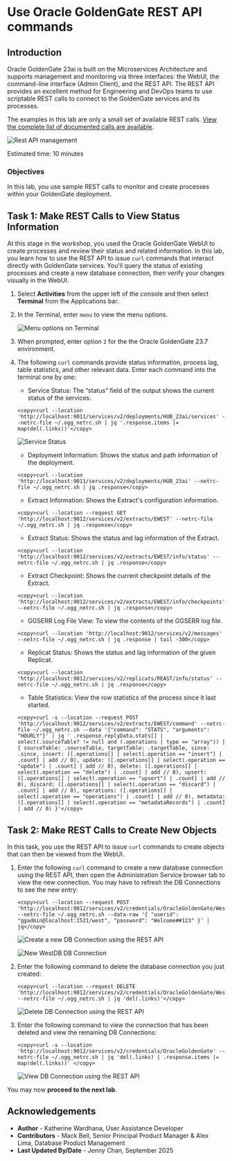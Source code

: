 # Use Oracle GoldenGate REST API commands

## Introduction

Oracle GoldenGate 23ai is built on the Microservices Architecture and supports management and monitoring via three interfaces: the WebUI, the command-line interface (Admin Client), and the REST API. The REST API provides an excellent method for Engineering and DevOps teams to use scriptable REST calls to connect to the GoldenGate services and its processes.

The examples in this lab are only a small set of available REST calls.  [View the complete list of documented calls are available](https://docs.oracle.com/en/middleware/goldengate/core/23/oggra/).

   ![Rest API management](./images/rest-api-manage.png " ")

Estimated time: 10 minutes

### Objectives

In this lab, you use sample REST calls to monitor and create processes within your GoldenGate deployment.

## Task 1: Make REST Calls to View Status Information

At this stage in the workshop, you used the Oracle GoldenGate WebUI to create processes and review their status and related information. In this lab, you learn how to use the REST API to issue `curl` commands that interact directly with GoldenGate services. You'll query the status of existing processes and create a new database connection, then verify your changes visually in the WebUI.

1. Select **Activities** from the upper left of the console and then select **Terminal** from the Applications bar.

2. In the Terminal, enter `menu` to view the menu options. 

    ![Menu options on Terminal](./images/01-02-menu-terminal.png " ")

3. When prompted, enter option `2` for the the Oracle GoldenGate 23.7 environment.

4. The following `curl` commands provide status information, process lag, table statistics, and other relevant data. Enter each command into the terminal one by one:

    * Service Status: The “status” field of the output shows the current status of the services.
    ```
    <copy>curl --location 'http://localhost:9011/services/v2/deployments/HUB_23ai/services' --netrc-file ~/.ogg_netrc.sh | jq '.response.items |= map(del(.links))'</copy>
    ```
    ![Service Status](./images/01-03a-service-status.png " ")
    
    * Deployment Information: Shows the status and path information of the deployment.
    ```
    <copy>curl --location 'http://localhost:9011/services/v2/deployments/HUB_23ai' --netrc-file ~/.ogg_netrc.sh | jq .response</copy>
    ```

    * Extract Information: Shows the Extract's configuration information.
    ```
    <copy>curl --location --request GET 'http://localhost:9012/services/v2/extracts/EWEST' --netrc-file ~/.ogg_netrc.sh | jq .response</copy>
    ```
    *  Extract Status: Shows the status and lag information of the Extract.
    ```
    <copy>curl --location 'http://localhost:9012/services/v2/extracts/EWEST/info/status' --netrc-file ~/.ogg_netrc.sh | jq .response</copy>
    ```
    *  Extract Checkpoint: Shows the current checkpoint details of the Extract.
    ```
    <copy>curl --location 'http://localhost:9012/services/v2/extracts/EWEST/info/checkpoints' --netrc-file ~/.ogg_netrc.sh | jq .response</copy>
    ```
    * GGSERR Log File View: To view the contents of the GGSERR log file.
    ```
    <copy>curl --location 'http://localhost:9012/services/v2/messages' --netrc-file ~/.ogg_netrc.sh | jq .response | tail -300</copy>
    ```
    * Replicat Status: Shows the status and lag information of the given Replicat. 
    ```
    <copy>curl --location 'http://localhost:9012/services/v2/replicats/REAST/info/status' --netrc-file ~/.ogg_netrc.sh | jq .response</copy>
    ```
    * Table Statistics: View the row statistics of the process since it last started.
    ```
    <copy>curl -s --location --request POST 'http://localhost:9012/services/v2/extracts/EWEST/command' --netrc-file ~/.ogg_netrc.sh --data '{"command": "STATS", "arguments": "HOURLY"}' | jq ' .response.replyData.stats[] | select(.sourceTable? != null and (.operations | type == "array")) | { sourceTable: .sourceTable, targetTable: .targetTable, since: .since, insert: ([.operations[] | select(.operation == "insert") | .count] | add // 0), update: ([.operations[] | select(.operation == "update") | .count] | add // 0), delete: ([.operations[] | select(.operation == "delete") | .count] | add // 0), upsert: ([.operations[] | select(.operation == "upsert") | .count] | add // 0), discard: ([.operations[] | select(.operation == "discard") | .count] | add // 0), operations: ([.operations[] | select(.operation == "operations") | .count] | add // 0), metadata: ([.operations[] | select(.operation == "metadataRecords") | .count] | add // 0) }'</copy>
    ```

## Task 2: Make REST Calls to Create New Objects

In this task, you use the REST API to issue `curl` commands to create objects that can then be viewed from the WebUI.

1. Enter the following `curl` command to create a new database connection using the REST API, then open the Administration Service browser tab to view the new connection. You may have to refresh the DB Connections to see the new entry:

    ```
    <copy>curl --location --request POST 'http://localhost:9012/services/v2/credentials/OracleGoldenGate/WestDB' --netrc-file ~/.ogg_netrc.sh --data-raw '{ "userid": "ggadmin@localhost:1521/west", "password": "Welcome##123" }' | jq</copy>
    ```

    ![Create a new DB Connection using the REST API](./images/02-01a-create-db-connec-rest-api.png " ")

    ![New WestDB DB Connection](./images/02-01b-new-db-connec.png " ")

2. Enter the following command to delete the database connection you just created:

    ```
    <copy>curl --location --request DELETE 'http://localhost:9012/services/v2/credentials/OracleGoldenGate/WestDB' --netrc-file ~/.ogg_netrc.sh | jq 'del(.links)'</copy>
    ```

    ![Delete DB Connection using the REST API](./images/02-02-delete-db-connec.png " ")

3. Enter the following command to view the connection that has been deleted and view the remaining DB Connections:

    ```
    <copy>curl -s --location 'http://localhost:9012/services/v2/credentials/OracleGoldenGate' --netrc-file ~/.ogg_netrc.sh | jq 'del(.links) | .response.items |= map(del(.links))' </copy>
    ```

    ![View DB Connection using the REST API](./images/02-03-view-db-connecs.png " ")

You may now **proceed to the next lab**.

## Acknowledgements
* **Author** - Katherine Wardhana, User Assistance Developer
* **Contributors** - Mack Bell, Senior Principal Product Manager & Alex Lima, Database Product Management
* **Last Updated By/Date** - Jenny Chan, September 2025